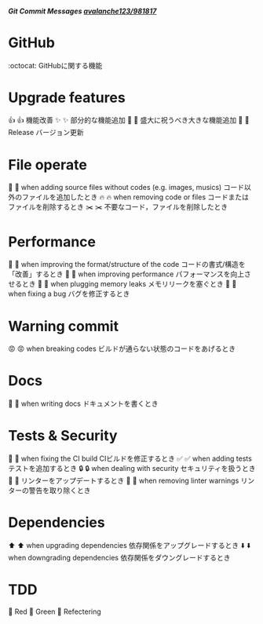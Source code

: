 ##### Git Commit Messages [avalanche123/981817](https://gist.github.com/avalanche123/981817)

# GitHub

:octocat: GitHubに関する機能

# Upgrade features

👍 :+1: 機能改善
✨ :sparkles: 部分的な機能追加
🎉 :tada: 盛大に祝うべき大きな機能追加
💎 :gem: Release バージョン更新

# File operate

📁 :file_folder: when adding source files without codes (e.g. images, musics) コード以外のファイルを追加したとき
🔥 :fire: when removing code or files コードまたはファイルを削除するとき
✂️ :scissors: 不要なコード，ファイルを削除したとき

# Performance

🎨 :art: when improving the format/structure of the code コードの書式/構造を「改善」するとき
🐎 :racehorse: when improving performance パフォーマンスを向上させるとき
🚱 :non-potable_water: when plugging memory leaks メモリリークを塞ぐとき
🐛 :bug: when fixing a bug バグを修正するとき

# Warning commit

😡 :rage: when breaking codes ビルドが通らない状態のコードをあげるとき

# Docs

📝 :memo: when writing docs ドキュメントを書くとき

# Tests & Security

💚 :green_heart: when fixing the CI build CIビルドを修正するとき
✅ :white_check_mark: when adding tests テストを追加するとき
🔒 :lock: when dealing with security セキュリティを扱うとき
👮 :cop: リンターをアップデートするとき
👕 :shirt: when removing linter warnings リンターの警告を取り除くとき

# Dependencies

⬆️ :arrow_up: when upgrading dependencies 依存関係をアップグレードするとき
⬇️ :arrow_down: when downgrading dependencies 依存関係をダウングレードするとき

# TDD

:apple: Red
:green_apple: Green
:cake: Refectering

